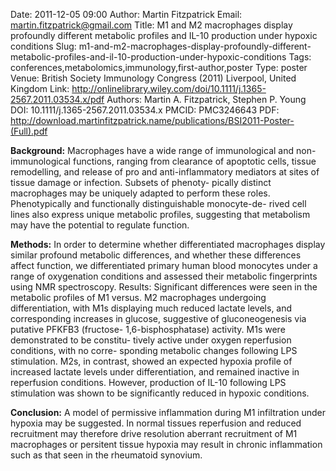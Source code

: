 Date: 2011-12-05 09:00
Author: Martin Fitzpatrick
Email: martin.fitzpatrick@gmail.com
Title: M1 and M2 macrophages display profoundly different metabolic profiles and IL-10 production under hypoxic conditions
Slug: m1-and-m2-macrophages-display-profoundly-different-metabolic-profiles-and-il-10-production-under-hypoxic-conditions
Tags: conferences,metabolomics,immunology,first-author,poster
Type: poster
Venue: British Society Immunology Congress (2011) Liverpool, United Kingdom
Link: http://onlinelibrary.wiley.com/doi/10.1111/j.1365-2567.2011.03534.x/pdf
Authors: Martin A. Fitzpatrick, Stephen P. Young
DOI: 10.1111/j.1365-2567.2011.03534.x
PMCID: PMC3246643
PDF: http://download.martinfitzpatrick.name/publications/BSI2011-Poster-(Full).pdf

**Background:** Macrophages have a wide range of immunological and
non-immunological functions, ranging from clearance of apoptotic cells,
tissue remodelling, and release of pro and anti-inflammatory mediators
at sites of tissue damage or infection. Subsets of phenoty- pically
distinct macrophages may be uniquely adapted to perform these roles.
Phenotypically and functionally distinguishable monocyte-de- rived cell
lines also express unique metabolic profiles, suggesting that metabolism
may have the potential to regulate function.

**Methods:** In order to
determine whether differentiated macrophages display similar profound
metabolic differences, and whether these differences affect function, we
differentiated primary human blood monocytes under a range of
oxygenation conditions and assessed their metabolic fingerprints using
NMR spectroscopy. Results: Significant differences were seen in the
metabolic profiles of M1 versus. M2 macrophages undergoing
differentiation, with M1s displaying much reduced lactate levels, and
corresponding increases in glucose, suggestive of gluconeogenesis via
putative PFKFB3 (fructose- 1,6-bisphosphatase) activity. M1s were
demonstrated to be constitu- tively active under oxygen reperfusion
conditions, with no corre- sponding metabolic changes following LPS
stimulation. M2s, in contrast, showed an expected hypoxia profile of
increased lactate levels under differentiation, and remained inactive in
reperfusion conditions. However, production of IL-10 following LPS
stimulation was shown to be significantly reduced in hypoxic conditions.

**Conclusion:** A model of permissive inflammation during M1 infiltration
under hypoxia may be suggested. In normal tissues reperfusion and
reduced recruitment may therefore drive resolution aberrant recruitment
of M1 macrophages or persitent tissue hypoxia may result in chronic
inflammation such as that seen in the rheumatoid synovium.
